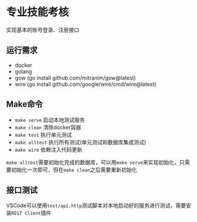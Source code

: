 # 专业技能考核

实现基本的账号登录、注册接口

## 运行需求

- docker
- golang
- gow (go install github.com/mitranim/gow@latest)
- wire (go install github.com/google/wire/cmd/wire@latest)

## Make命令

- `make serve` 启动本地测试服务
- `make clean` 清除docker容器
- `make test` 执行单元测试
- `make alltest` 执行所有测试(单元测试和数据库集成测试)
- `make wire` 依赖注入代码更新

`make alltest`需要初始化完成的数据库，可以用`make serve`来实现初始化，只需要初始化一次即可，但在`make clean`之后需要重新初始化

## 接口测试

VSCode可以使用`test/api.http`测试脚本对本地启动好的服务进行测试，需要安装`REST Client`插件
